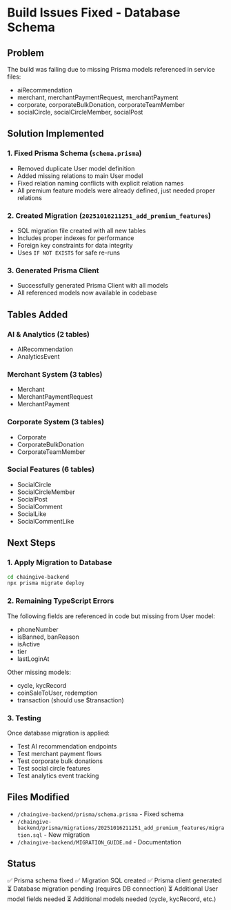 # Build Issues Fixed - Database Schema

## Problem
The build was failing due to missing Prisma models referenced in service files:
- aiRecommendation
- merchant, merchantPaymentRequest, merchantPayment
- corporate, corporateBulkDonation, corporateTeamMember
- socialCircle, socialCircleMember, socialPost

## Solution Implemented

### 1. Fixed Prisma Schema (`schema.prisma`)
- Removed duplicate User model definition
- Added missing relations to main User model
- Fixed relation naming conflicts with explicit relation names
- All premium feature models were already defined, just needed proper relations

### 2. Created Migration (`20251016211251_add_premium_features`)
- SQL migration file created with all new tables
- Includes proper indexes for performance
- Foreign key constraints for data integrity
- Uses `IF NOT EXISTS` for safe re-runs

### 3. Generated Prisma Client
- Successfully generated Prisma Client with all models
- All referenced models now available in codebase

## Tables Added

### AI & Analytics (2 tables)
- AIRecommendation
- AnalyticsEvent

### Merchant System (3 tables)
- Merchant
- MerchantPaymentRequest
- MerchantPayment

### Corporate System (3 tables)
- Corporate
- CorporateBulkDonation
- CorporateTeamMember

### Social Features (6 tables)
- SocialCircle
- SocialCircleMember
- SocialPost
- SocialComment
- SocialLike
- SocialCommentLike

## Next Steps

### 1. Apply Migration to Database
```bash
cd chaingive-backend
npx prisma migrate deploy
```

### 2. Remaining TypeScript Errors
The following fields are referenced in code but missing from User model:
- phoneNumber
- isBanned, banReason
- isActive
- tier
- lastLoginAt

Other missing models:
- cycle, kycRecord
- coinSaleToUser, redemption
- transaction (should use $transaction)

### 3. Testing
Once database migration is applied:
- Test AI recommendation endpoints
- Test merchant payment flows
- Test corporate bulk donations
- Test social circle features
- Test analytics event tracking

## Files Modified
- `/chaingive-backend/prisma/schema.prisma` - Fixed schema
- `/chaingive-backend/prisma/migrations/20251016211251_add_premium_features/migration.sql` - New migration
- `/chaingive-backend/MIGRATION_GUIDE.md` - Documentation

## Status
✅ Prisma schema fixed
✅ Migration SQL created
✅ Prisma client generated
⏳ Database migration pending (requires DB connection)
⏳ Additional User model fields needed
⏳ Additional models needed (cycle, kycRecord, etc.)
